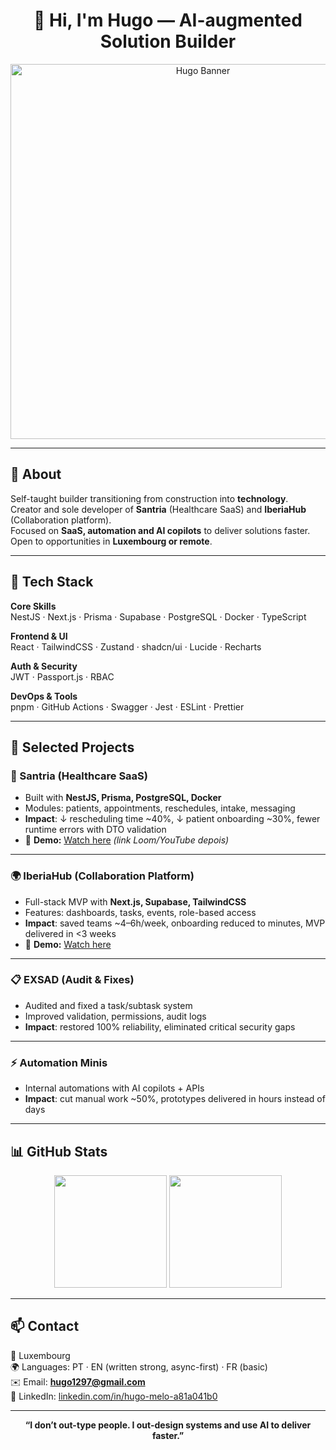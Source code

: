 <h1 align="center">👋 Hi, I'm Hugo — AI-augmented Solution Builder</h1>

<p align="center">
  <img src="https://i.imgur.com/Wv8r4rA.png" width="600" alt="Hugo Banner"/>
</p>

---

## 🚀 About
Self-taught builder transitioning from construction into **technology**.  
Creator and sole developer of **Santria** (Healthcare SaaS) and **IberiaHub** (Collaboration platform).  
Focused on **SaaS, automation and AI copilots** to deliver solutions faster.  
Open to opportunities in **Luxembourg or remote**.  

---

## 🧰 Tech Stack
**Core Skills**  
NestJS · Next.js · Prisma · Supabase · PostgreSQL · Docker · TypeScript  

**Frontend & UI**  
React · TailwindCSS · Zustand · shadcn/ui · Lucide · Recharts  

**Auth & Security**  
JWT · Passport.js · RBAC  

**DevOps & Tools**  
pnpm · GitHub Actions · Swagger · Jest · ESLint · Prettier  

---

## 📌 Selected Projects  

### 🏥 Santria (Healthcare SaaS)  
- Built with **NestJS, Prisma, PostgreSQL, Docker**  
- Modules: patients, appointments, reschedules, intake, messaging  
- **Impact**: ↓ rescheduling time ~40%, ↓ patient onboarding ~30%, fewer runtime errors with DTO validation  
- 🎥 **Demo:** [Watch here](#) *(link Loom/YouTube depois)*  

---

### 🌍 IberiaHub (Collaboration Platform)  
- Full-stack MVP with **Next.js, Supabase, TailwindCSS**  
- Features: dashboards, tasks, events, role-based access  
- **Impact**: saved teams ~4–6h/week, onboarding reduced to minutes, MVP delivered in <3 weeks  
- 🎥 **Demo:** [Watch here](#)  

---

### 📋 EXSAD (Audit & Fixes)  
- Audited and fixed a task/subtask system  
- Improved validation, permissions, audit logs  
- **Impact**: restored 100% reliability, eliminated critical security gaps  

---

### ⚡ Automation Minis  
- Internal automations with AI copilots + APIs  
- **Impact**: cut manual work ~50%, prototypes delivered in hours instead of days  

---

## 📊 GitHub Stats
<p align="center">
  <img src="https://github-readme-stats.vercel.app/api?username=Hugomelo123&show_icons=true&theme=radical" height="180"/>
  <img src="https://github-readme-stats.vercel.app/api/top-langs/?username=Hugomelo123&layout=compact&theme=radical" height="180"/>
</p>

---

## 📫 Contact
📍 Luxembourg  
🌍 Languages: PT · EN (written strong, async-first) · FR (basic)  
✉️ Email: **hugo1297@gmail.com**  
💼 LinkedIn: [linkedin.com/in/hugo-melo-a81a041b0](https://www.linkedin.com/in/hugo-melo-a81a041b0)  

---

<p align="center">
  <b>“I don’t out-type people. I out-design systems and use AI to deliver faster.”</b>
</p>
